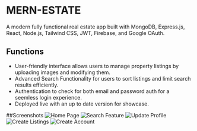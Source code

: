 # MERN-ESTATE
A modern fully functional real estate app built with MongoDB, Express.js, React, Node.js, Tailwind CSS, JWT, Firebase, and Google OAuth.

## Functions
- User-friendly interface allows users to manage property listings by uploading images and modifying them.
- Advanced Search Functionality for users to sort listings and limit search results efficiently.
- Authentication to check for both email and password auth for a seemless login experience.
- Deployed live with an up to date version for showcase.

##Screenshots
![Home Page](https://github.com/justinhibb97/mern-estate/assets/34048736/2415659a-7d3a-4d17-906c-174e198824f5)
![Search Feature](https://github.com/justinhibb97/mern-estate/assets/34048736/f2b55b19-3d64-46c7-a1ad-f795ec4d23c4)
![Update Profile](https://github.com/justinhibb97/mern-estate/assets/34048736/3f2901ee-885a-4dc7-9bc7-859119c7484b)
![Create Listings](https://github.com/justinhibb97/mern-estate/assets/34048736/1be11ab5-6b84-4f5b-9083-1df90a453839)
![Create Account](https://github.com/justinhibb97/mern-estate/assets/34048736/3fe95619-ed12-425c-8d98-ffacf95f3130)
